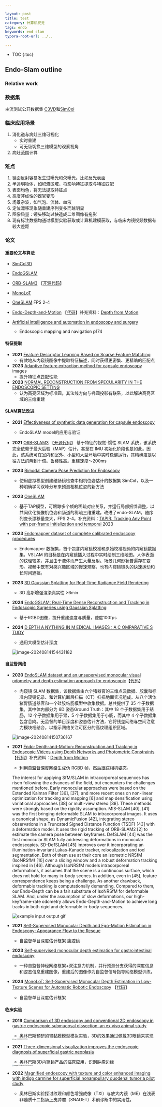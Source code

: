 ```yaml
---

layout: post
title: test
category: 计算机视觉
tags: endo
keywords: end slam
typora-root-url: ../..

---
```



* TOC
{:toc}
## Endo-Slam outline

### Relative work


### 数据集

主流测试公开数据集 [C3VD](https://durrlab.github.io/C3VD/)和[SimCol](https://github.com/anitarau/simcol)

### 临床应用场景

1. 消化道与病灶三维可视化
   - 实时重建
   - 可无级切换三维模型的观察视角
1. 病灶范围计算

### 难点

1. 镜面反射容易发生过曝光和欠曝光，比如反光表面
2. 半透明物体，如积液区域，将影响特征提取与特征匹配
3. 表面均色，将无法提取特征点
4. 高度非线性的器官变形
5. 场景杂波，如气泡、流体、血液
6. 定位漂移现象随重建序列变多而越明显
7. 图像质量：镜头移动过快造成二维图像有拖影
8. 现有标注数据均通过模型实验获取或计算机建模获取，与临床内镜视频数据有较大差距

### 论文

#### 重要论文与算法

- [SimCol3D](https://arxiv.org/html/2307.11261v2)

- [EndoGSLAM](https://arxiv.org/html/2403.15124v1)

- [ORB-SLAM3](https://arxiv.org/pdf/2007.11898) 【[开源代码](https://github.com/UZ-SLAMLab/ORB_SLAM3)】

- [MonoLoT](https://ieeexplore.ieee.org/stamp/stamp.jsp?tp=&arnumber=10587075)

- [OneSLAM](https://link.springer.com/article/10.1007/s11548-024-03171-6)  FPS 2-4

-  [Endo-Depth-and-Motion](https://arxiv.org/pdf/2103.16525) 【[代码](https://github.com/UZ-SLAMLab/Endo-Depth-and-Motion?tab=readme-ov-file)】补充资料：[Depth from Motion](https://blog.csdn.net/qq_39967751/article/details/126290811)

- [Artificial intelligence and automation in endoscopy and surgery](https://www.nature.com/articles/s41575-022-00701-y)

  - Endoscopic mapping and navigation p174

  

#### 特征提取

- **2021**  [Feature Descriptor Learning Based on Sparse Feature Matching](https://dl.acm.org/doi/10.1145/3511176.3511187)
  - 有效地从内窥镜图像中提取特征描述，同时获得更密集、更精确的匹配点
- **2023**   [Adaptive feature extraction method for capsule endoscopy images](https://www.ncbi.nlm.nih.gov/pmc/articles/PMC10710972/) 
  - 提升特征点匹配性能
- **2023**  [NORMAL RECONSTRUCTION FROM SPECULARITY IN THE ENDOSCOPIC SETTING](https://arxiv.org/pdf/2211.05642) 
  - 认为高亮区域为标准圆，其法线方向与椭圆投影有联系，以此解决高亮区域的三维重建

#### SLAM算法改进

- **2021**  [Effectiveness of synthetic data generation for capsule endoscopy](https://manage.effectpublishing.com/uploads/articles/635522269.pdf)
  - EndoSLAM model的应用与验证
- **2021**  [ORB-SLAM3](https://arxiv.org/pdf/2007.11898) 【[开源代码](https://github.com/UZ-SLAMLab/ORB_SLAM3)】 基于特征的视觉-惯性 SLAM 系统，该系统完全依赖于最大后验（MAP）估计，甚至在 IMU 初始化阶段也是如此。因此，该系统可在室内和室外、小型和大型环境中实时稳健运行，其精确度是以往方法的两到十倍。鲁棒性高。重建速度～200ms
- **2023**  [Bimodal Camera Pose Prediction for Endoscopy](https://arxiv.org/pdf/2204.04968) 
  - 使用虚拟模型创建结肠镜检查中相机位姿估计的数据集 SimCol，以及一种明确学习双峰分布来预测相机位姿的新方法
- **2023**  [OneSLAM](https://link.springer.com/article/10.1007/s11548-024-03171-6)  
  
  - 基于TAP模型，可跟踪多个帧的稀疏对应关系，并运行局部捆绑调整，以共同优化摄像机位姿和肠道的稀疏三维重建。改进了endo-SLAM，随序列变长漂移量变大，FPS 2-4。补充资料：[TAPIR: Tracking Any Point with per-frame Initialization and temporal ](https://deepmind-tapir.github.io/)  2023
- **2023**  [Endomapper dataset of complete calibrated endoscopy procedures](https://www.nature.com/articles/s41597-023-02564-7)
  - Endomapper 数据集，首个包含内窥镜校准和原始校准视频的内窥镜数据集。VSLAM 的目标是在内窥镜插入过程中实时绘制三维地图。人体表面的纹理较差，并且由于液体而产生大量反射。场景几何形状普遍存在变形。视频中既有对感兴趣区域的慢速观察，也有内窥镜镜头的快速运动和长时间遮挡。
- **2023**   [3D Gaussian Splatting for Real-Time Radiance Field Rendering](https://arxiv.org/pdf/2308.04079)
  - 3D 高斯增强渲染真实性 >6min

- **2024**  [EndoGSLAM: Real-Time Dense Reconstruction and Tracking in Endoscopic Surgeries using Gaussian Splatting](https://arxiv.org/html/2403.15124v1)

  - 基于RGBD图像，提升重建速度与质量，速度100fps

- **2024**  [D EPTH A NYTHING IN M EDICAL I MAGES : A C OMPARATIVE S TUDY](https://arxiv.org/pdf/2401.16600) 

  - 通用大模型估计深度

  ![image-20240814154431182](/public/upload/endo/endo3.png)



#### 自监督网络

- **2020**  [EndoSLAM dataset and an unsupervised monocular visual odometry and depth estimation approach for endoscopic](https://arxiv.org/pdf/2006.16670)【[代码](https://github.com/CapsuleEndoscope/EndoSLAM)】

  - 内窥镜 SLAM 数据集，该数据集由六个猪器官的三维点云数据、胶囊和标准内窥镜记录、和计算机断层扫描（CT）扫描地面实况组成。从八个活体猪胃肠道器官和一个硅胶结肠模型中收集数据。总共提供了 35 个子数据集，其中体内部分为 6D 姿态Ground Truth：其中 18 个子数据集用于结肠，12 个子数据集用于胃，5 个子数据集用于小肠，而其中 4 个子数据集包含息肉。无监督的单目深度和姿态估计方法，它将残差网络与空间注意力模块相结合，以指示网络关注可区分的高纹理组织区域。

  ![image-20240814150736167](/public/upload/endo/endo2.png)

- **2021**  [Endo-Depth-and-Motion: Reconstruction and Tracking in Endoscopic Videos using Depth Networks and Photometric Constraints](https://arxiv.org/pdf/2103.16525)  【[代码](https://github.com/UZ-SLAMLab/Endo-Depth-and-Motion?tab=readme-ov-file)】补充资料：[Depth from Motion](https://blog.csdn.net/qq_39967751/article/details/126290811)

  - 利用自监督深度网络生成伪 RGBD 帧，然后跟踪相机姿态。

  The interest for applying SfM/SLAM in intracorporeal sequences has risen following the advances of the field, but encounters the challenges mentioned before. Early monocular approaches were based on the Extended Kalman Filter [36], [37]; and more recent ones on non-linear optimization for tracking and mapping [6] and map densification using variational approaches [38] or multi-view stereo [39]. These methods were strongly based on the rigidity assumption. MIS-SLAM [40], [41] was the first bringing deformable SLAM to intracorporeal images. It uses a canonical shape, as DynamicFusion [42], integrating stereo observations in a Truncated Signed Distance Function (TSDF) [43] with a deformation model. It uses the rigid tracking of ORB-SLAM2 [2] to estimate the camera pose between keyframes. DefSLAM [44] was the first monocular SLAM fully addressing deformations in monocular endoscopies. SD-DefSLAM [45] improves over it incorporating an illumination-invariant Lukas-Kanade tracker, relocalization and tool segmentation. Both of them use at their core an isometric NRSfM (IsoNRSfM) [10] over a sliding window and a robust deformation tracking inspired in [46]. Although IsoNRSfM models intracorporeal deformations, it assumes that the scene is a continuous surface, which does not hold for many in-body scenes. In addition, even in [45], feature correspondence keeps being a challenge. As another drawback, deformable tracking is computationally demanding. Compared to them, our Endo-Depth can be a fair substitute of IsoNRSfM for deformable SLAM. And, under the assumption of slow deformations, our high-keyframe-rate odometry allows Endo-Depth-and-Motion to achieve long tracks in both rigid and deformable in-body sequences.

  ![example input output gif](/public/upload/endo/endo6.gif)

- **2021**  [Self-Supervised Monocular Depth and Ego-Motion Estimation in Endoscopy: Appearance Flow to the Rescue](https://arxiv.org/pdf/2112.08122)  

  - 自监督单目深度估计框架 腹腔镜

- **2023**  [Self-supervised monocular depth estimation for gastrointestinal endoscopy](https://www.sciencedirect.com/science/article/pii/S0169260723002845)  

  - 一种自监督神经网络框架+双注意力机制，并行预测分支获得的深度信息和姿态信息重建图像，重建后的图像作为自监督信号指导网络模型训练。

- **2024**  [MonoLoT: Self-Supervised Monocular Depth Estimation in Low-Texture Scenes for Automatic Robotic Endoscopy](https://ieeexplore.ieee.org/stamp/stamp.jsp?tp=&arnumber=10587075)  【[代码](https://github.com/howardchina/MonoLoT)】

  - 自监督单目深度估计框架 

    

#### 临床实验

- **2019**  [Comparison of 3D endoscopy and conventional 2D endoscopy in gastric endoscopic submucosal dissection: an ex vivo animal study](https://link.springer.com/article/10.1007/s00464-019-06726-w)  

  - 奥林巴斯预研的胃黏膜模型模拟实验，3D的效果通过佩戴3D眼镜来实现

  <img src="/public/upload/endo/endo4.png" alt="image-20240814160727605" style="zoom: 25%;" />

- **2021**   [Three-dimensional visualization improves the endoscopic diagnosis of superficial gastric neoplasia](https://www.ncbi.nlm.nih.gov/pmc/articles/PMC8161972/)  

  - 奥林巴斯3D内窥镜产品的临床应用，识别肿瘤边缘

  <img src="/public/upload/endo/endo5.png" alt="image-20240815095302650" style="zoom: 33%;" />

- **2022**  [Magnified endoscopy with texture and color enhanced imaging with indigo carmine for superficial nonampullary duodenal tumor:a pilot study](https://www.nature.com/articles/s41598-022-14476-4)   

  - 奥林巴斯实验探讨纹理和颜色增强成像（TXI）与放大内镜（ME）在浅表非髓质十二指肠上皮肿瘤（SNADET）术前诊断中的实用性。

  

